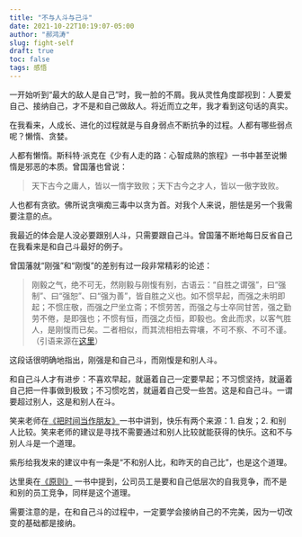 ```yaml
---
title: "不与人斗与己斗"
date: 2021-10-22T10:19:07-05:00
author: "郝鸿涛"
slug: fight-self
draft: true
toc: false
tags: 感悟
---
```

一开始听到“最大的敌人是自己”时，我一脸的不屑。我从灵性角度鄙视到：人要爱自己、接纳自己，才不是和自己做敌人。将近而立之年，我才看到这句话的真实。

在我看来，人成长、进化的过程就是与自身弱点不断抗争的过程。人都有哪些弱点呢？懒惰、贪婪。

人都有懒惰。斯科特·派克在《少有人走的路：心智成熟的旅程》一书中甚至说懒惰是邪恶的本质。曾国藩也曾说：

>天下古今之庸人，皆以一惰字致败；天下古今之才人，皆以一傲字致败。

人也都有贪欲。佛所说贪嗔痴三毒中以贪为首。对我个人来说，胆怯是另一个我需要注意的点。

我最近的体会是人没必要跟别人斗，只需要跟自己斗。曾国藩不断地每日反省自己在我看来是和自己斗最好的例子。

曾国藩就“刚强”和“刚愎”的差别有过一段非常精彩的论述：

>刚毅之气，绝不可无，然刚毅与刚愎有别，古语云：“自胜之谓强”，曰“强制”、曰“强恕”、曰“强为善”，皆自胜之义也。如不惯早起，而强之未明即起；不惯庄敬，而强之尸坐立斋；不惯劳苦，而强之与士卒同甘苦，强之勤劳不倦，是即强也；不惯有恒，而强之贞恒，即毅也。舍此而求，以客气胜人，是刚愎而已矣。二者相似，而其流相相去霄壤，不可不察、不可不谨。（引语来源在[这里](https://www.mingyantong.com/ju/5426538)）

这段话很明确地指出，刚强是和自己斗，而刚愎是和别人斗。

和自己斗人才有进步：不喜欢早起，就逼着自己一定要早起；不习惯坚持，就逼着自己把一件事做到极致；不习惯吃苦，就逼着自己受一些苦。这是和自己斗。一谓要超过别人，这是和别人在斗。

笑来老师在[《把时间当作朋友》](/cn/2021/10/21/time-as-a-friend/)一书中讲到，快乐有两个来源：1. 自发；2. 和别人比较。笑来老师的建议是寻找不需要通过和别人比较就能获得的快乐。这和不与别人斗是一个道理。

紫彤给我发来的建议中有一条是“不和别人比，和昨天的自己比”，也是这个道理。

达里奥在[《原则》](/cn/2021/11/20/principles/) 一书中提到，公司员工是要和自己低层次的自我竞争，而不是和别的员工竞争，同样是这个道理。

需要注意的是，在和自己斗的过程中，一定要学会接纳自己的不完美，因为一切改变的基础都是接纳。